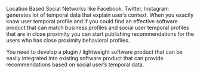 Location Based Social Networks like Facebook, Twitter, Instagram generates lot of temporal data that explain user’s context. When you exactly know user temporal profile and if you could find an effective software product that can match business profiles and social user temporal profiles that are in close proximity you can start publishing recommendations for the users who has close proximity behavioral profiles.     

You need to develop a plugin / lightweight software product that can be easily integrated into existing software product that can provide recommendations based on social user’s temporal data.
